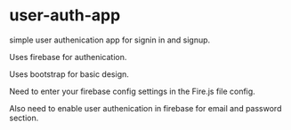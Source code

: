 # user-auth-app

simple user authenication app for signin in and signup.

Uses firebase for authenication.

Uses bootstrap for basic design.

Need to enter your firebase config settings in the Fire.js file config.

Also need to enable user authenication in firebase for email and password section.
